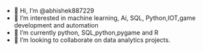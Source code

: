 - 👋 Hi, I’m @abhishek887229
- 👀 I’m interested in machine learning, Ai, SQL, Python,IOT,game development and automation
- 🌱 I’m currently python, SQL,python,pygame and R
- 💞️ I’m looking to collaborate on data analytics projects.

<!---
abhishek887229/abhishek887229 is a ✨ special ✨ repository because its `README.md` (this file) appears on your GitHub profile.
You can click the Preview link to take a look at your changes.
--->
